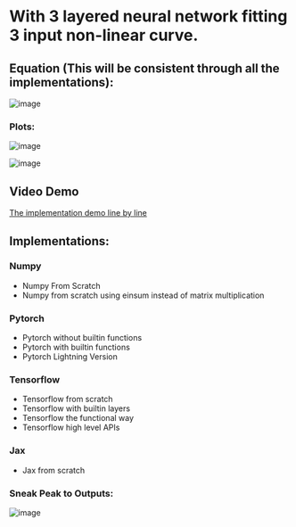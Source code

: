 # With 3 layered neural network fitting 3 input non-linear curve.

## Equation (This will be consistent through all the implementations): 
  ![image](https://github.com/Samarth-Sharma-G/Deep-Learning-CMPE-258/assets/107587243/33b63664-2f53-4758-bc99-4faae89cbb70)

### Plots: 
![image](https://github.com/Samarth-Sharma-G/Deep-Learning-CMPE-258/assets/107587243/373a3b08-6711-4d7d-81f2-2ae5050d4a8c)

![image](https://github.com/Samarth-Sharma-G/Deep-Learning-CMPE-258/assets/107587243/5e2187cd-bb46-4220-b27e-15c3ed87ead9)

## Video Demo

<a href='https://youtu.be/7vfWBAsyPbc'> The implementation demo line by line </a> 

## Implementations:

### Numpy 
  - Numpy From Scratch
  - Numpy from scratch using einsum instead of matrix multiplication

### Pytorch
  - Pytorch without builtin functions
  - Pytorch with builtin functions
  - Pytorch Lightning Version

### Tensorflow
  - Tensorflow from scratch
  - Tensorflow with builtin layers
  - Tensorflow the functional way
  - Tensorflow high level APIs

### Jax
  - Jax from scratch

### Sneak Peak to Outputs:
![image](https://github.com/Samarth-Sharma-G/Deep-Learning-CMPE-258/assets/107587243/8df69197-7718-4602-8147-f699833b11fe)
